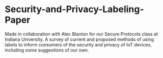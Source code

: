 # Security-and-Privacy-Labeling-Paper
Made in collaboration with Alec Blanton for our Secure Protocols class at Indiana University.
A survey of current and proposed methods of using labels to inform consumers of the security and privacy of IoT devices, including some suggestions of our own.

